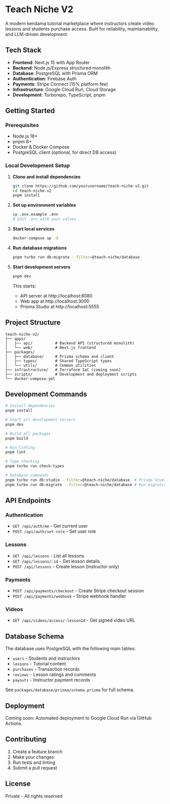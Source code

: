 # Teach Niche V2

A modern kendama tutorial marketplace where instructors create video lessons and students purchase access. Built for reliability, maintainability, and LLM-driven development.

## Tech Stack

- **Frontend**: Next.js 15 with App Router
- **Backend**: Node.js/Express structured monolith
- **Database**: PostgreSQL with Prisma ORM
- **Authentication**: Firebase Auth
- **Payments**: Stripe Connect (15% platform fee)
- **Infrastructure**: Google Cloud Run, Cloud Storage
- **Development**: Turborepo, TypeScript, pnpm

## Getting Started

### Prerequisites

- Node.js 18+
- pnpm 8+
- Docker & Docker Compose
- PostgreSQL client (optional, for direct DB access)

### Local Development Setup

1. **Clone and install dependencies**
   ```bash
   git clone https://github.com/yourusername/teach-niche-v2.git
   cd teach-niche-v2
   pnpm install
   ```

2. **Set up environment variables**
   ```bash
   cp .env.example .env
   # Edit .env with your values
   ```

3. **Start local services**
   ```bash
   docker-compose up -d
   ```

4. **Run database migrations**
   ```bash
   pnpm turbo run db:migrate --filter=@teach-niche/database
   ```

5. **Start development servers**
   ```bash
   pnpm dev
   ```

   This starts:
   - API server at http://localhost:8080
   - Web app at http://localhost:3000
   - Prisma Studio at http://localhost:5555

## Project Structure

```
teach-niche-v2/
├── apps/
│   ├── api/          # Backend API (structured monolith)
│   └── web/          # Next.js frontend
├── packages/
│   ├── database/     # Prisma schema and client
│   ├── types/        # Shared TypeScript types
│   └── utils/        # Common utilities
├── infrastructure/   # Terraform IaC (coming soon)
├── scripts/          # Development and deployment scripts
└── docker-compose.yml
```

## Development Commands

```bash
# Install dependencies
pnpm install

# Start all development servers
pnpm dev

# Build all packages
pnpm build

# Run linting
pnpm lint

# Type checking
pnpm turbo run check-types

# Database commands
pnpm turbo run db:studio --filter=@teach-niche/database  # Prisma Studio
pnpm turbo run db:migrate --filter=@teach-niche/database # Run migrations
```

## API Endpoints

### Authentication
- `GET /api/auth/me` - Get current user
- `POST /api/auth/set-role` - Set user role

### Lessons
- `GET /api/lessons` - List all lessons
- `GET /api/lessons/:id` - Get lesson details
- `POST /api/lessons` - Create lesson (instructor only)

### Payments
- `POST /api/payments/checkout` - Create Stripe checkout session
- `POST /api/payments/webhook` - Stripe webhook handler

### Videos
- `GET /api/videos/access/:lessonId` - Get signed video URL

## Database Schema

The database uses PostgreSQL with the following main tables:
- `users` - Students and instructors
- `lessons` - Tutorial content
- `purchases` - Transaction records
- `reviews` - Lesson ratings and comments
- `payouts` - Instructor payment records

See `packages/database/prisma/schema.prisma` for full schema.

## Deployment

Coming soon: Automated deployment to Google Cloud Run via GitHub Actions.

## Contributing

1. Create a feature branch
2. Make your changes
3. Run tests and linting
4. Submit a pull request

## License

Private - All rights reserved
